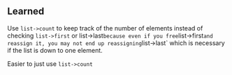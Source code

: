 ## Learned
Use `list->count` to keep track of the number of elements instead of checking `list->first` or list->last` because even if you free `list->first` and reassign it, you may not end up reassigning `list->last` which is necessary if the list is down to one element.

Easier to just use `list->count`
